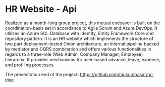 # HR Website - Api

Realized as a month-long group project, this mutual endeavor is built on the coordination-basis set in accordance to Agile Scrum and Azure DevOps. It utilizes an Azure SQL Database with Identity, Entity Framework Core and repository pattern. It is an HR website which implements the structure of two part deployment-tested Onion architecture, an internal pipeline backed by mediator and CQRS combination and offers various functionalities in regards to a three-role (Web Admin, Company Manager, Employee) hierarchy: It provides mechanisms for user-based advance, leave, expense, and profiling processes.

The presentation end of the project: https://github.com/mukumbasar/hr-mvc

